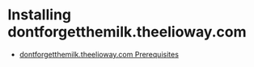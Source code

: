 # Installing dontforgetthemilk.theelioway.com

- [dontforgetthemilk.theelioway.com Prerequisites](/engage/dontforgetthemilk.theelioway.com/prerequisites.html)
